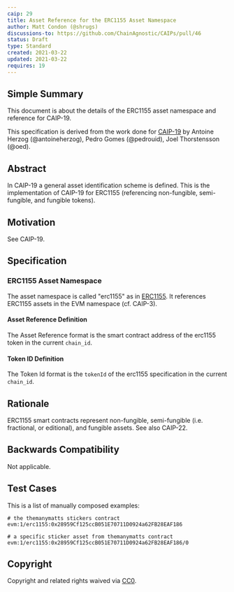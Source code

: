 ```yaml
---
caip: 29
title: Asset Reference for the ERC1155 Asset Namespace
author: Matt Condon (@shrugs)
discussions-to: https://github.com/ChainAgnostic/CAIPs/pull/46
status: Draft
type: Standard
created: 2021-03-22
updated: 2021-03-22
requires: 19
---
```


## Simple Summary

This document is about the details of the ERC1155 asset namespace and reference for CAIP-19.

This specification is derived from the work done for [CAIP-19](https://github.com/ChainAgnostic/CAIPs/blob/master/CAIPs/caip-19.md) by Antoine Herzog (@antoineherzog), Pedro Gomes (@pedrouid), Joel Thorstensson (@oed).

## Abstract

In CAIP-19 a general asset identification scheme is defined. This is the implementation of CAIP-19 for ERC1155 (referencing non-fungible, semi-fungible, and fungible tokens).

## Motivation

See CAIP-19.

## Specification

### ERC1155 Asset Namespace

The asset namespace is called "erc1155" as in [ERC1155](https://eips.ethereum.org/EIPS/eip-1155). It references ERC1155 assets in the EVM namespace (cf. CAIP-3).

#### Asset Reference Definition

The Asset Reference format is the smart contract address of the erc1155 token in the current `chain_id`.

#### Token ID Definition

The Token Id format is the `tokenId` of the erc1155 specification in the current `chain_id`.

## Rationale

ERC1155 smart contracts represent non-fungible, semi-fungible (i.e. fractional, or editional), and fungible assets. See also CAIP-22.

## Backwards Compatibility

Not applicable.

## Test Cases

This is a list of manually composed examples:

```
# the themanymatts stickers contract
evm:1/erc1155:0x28959Cf125ccB051E70711D0924a62FB28EAF186

# a specific sticker asset from themanymatts contract
evm:1/erc1155:0x28959Cf125ccB051E70711D0924a62FB28EAF186/0
```

## Copyright

Copyright and related rights waived via [CC0](https://creativecommons.org/publicdomain/zero/1.0/).

